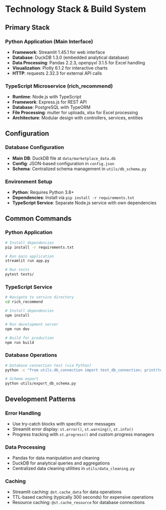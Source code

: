 # Technology Stack & Build System

## Primary Stack

### Python Application (Main Interface)
- **Framework**: Streamlit 1.45.1 for web interface
- **Database**: DuckDB 1.3.0 (embedded analytical database)
- **Data Processing**: Pandas 2.2.3, openpyxl 3.1.5 for Excel handling
- **Visualization**: Plotly 6.1.2 for interactive charts
- **HTTP**: requests 2.32.3 for external API calls

### TypeScript Microservice (rich_recommend)
- **Runtime**: Node.js with TypeScript
- **Framework**: Express.js for REST API
- **Database**: PostgreSQL with TypeORM
- **File Processing**: multer for uploads, xlsx for Excel processing
- **Architecture**: Modular design with controllers, services, entities

## Configuration

### Database Configuration
- **Main DB**: DuckDB file at `data/marketplace_data.db`
- **Config**: JSON-based configuration in `config.json`
- **Schema**: Centralized schema management in `utils/db_schema.py`

### Environment Setup
- **Python**: Requires Python 3.8+
- **Dependencies**: Install via `pip install -r requirements.txt`
- **TypeScript Service**: Separate Node.js service with own dependencies

## Common Commands

### Python Application
```bash
# Install dependencies
pip install -r requirements.txt

# Run main application
streamlit run app.py

# Run tests
pytest tests/
```

### TypeScript Service
```bash
# Navigate to service directory
cd rich_recommend

# Install dependencies
npm install

# Run development server
npm run dev

# Build for production
npm run build
```

### Database Operations
```bash
# Database connection test (via Python)
python -c "from utils.db_connection import test_db_connection; print(test_db_connection())"

# Schema export
python utils/export_db_schema.py
```

## Development Patterns

### Error Handling
- Use try-catch blocks with specific error messages
- Streamlit error display: `st.error()`, `st.warning()`, `st.info()`
- Progress tracking with `st.progress()` and custom progress managers

### Data Processing
- Pandas for data manipulation and cleaning
- DuckDB for analytical queries and aggregations
- Centralized data cleaning utilities in `utils/data_cleaning.py`

### Caching
- Streamlit caching: `@st.cache_data` for data operations
- TTL-based caching (typically 300 seconds) for expensive operations
- Resource caching: `@st.cache_resource` for database connections